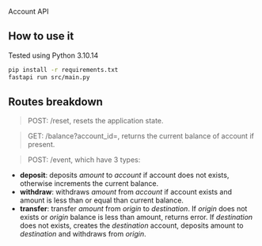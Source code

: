 Account API

## How to use it
Tested using Python 3.10.14

```bash
pip install -r requirements.txt
fastapi run src/main.py
```

## Routes breakdown


> POST: /reset, resets the application state.

> GET: /balance?account_id=, returns the current balance of account if present.

> POST: /event, which have 3 types:
- **deposit**: deposits _amount_ to _account_ if account does not exists, otherwise increments the current balance.
- **withdraw**: withdraws _amount_ from _account_ if account exists and amount is less than or equal than current balance.
- **transfer**: transfer _amount_ from _origin_ to _destination_. If _origin_ does not exists or _origin_ balance is less than amount, returns error. If _destination_ does not exists, creates the _destination_ account, deposits amount to _destination_ and withdraws from _origin_.




